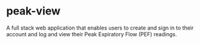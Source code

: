 # peak-view
A full stack web application that enables users to create and sign in to their account and log and view their Peak Expiratory Flow (PEF) readings.
